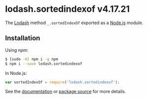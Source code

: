 # lodash.sortedindexof v4.17.21

The [Lodash](https://lodash.com/) method `_.sortedIndexOf` exported as a [Node.js](https://nodejs.org/) module.

## Installation

Using npm:
```bash
$ {sudo -H} npm i -g npm
$ npm i --save lodash.sortedindexof
```

In Node.js:
```js
var sortedIndexOf = require('lodash.sortedindexof');
```

See the [documentation](https://lodash.com/docs#sortedIndexOf) or [package source](https://github.com/lodash/lodash/blob/4.17.21-npm-packages/lodash.sortedindexof) for more details.
